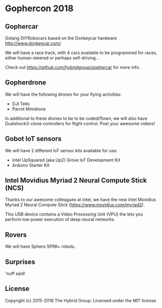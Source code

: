 # Gophercon 2018

## Gophercar

Golang DIYRobocars based on the Donkeycar hardware http://www.donkeycar.com/

We will have a race track, with 4 cars available to be programmed for races, either human-steered or perhaps self-driving...

Check out https://github.com/hybridgroup/gophercar for more info.

## Gopherdrone

We will have the following drones for your flying activities:

- DJI Tello
- Parrot Minidrone

In additional to these drones to be to be coded/flown, we will also have Dualshock3-clone controllers for flight control. Post your awesome videos!

## Gobot IoT sensors

We will have 2 different IoT sensor kits available for use:

- Intel UpSquared (aka Up2) Grove IoT Development Kit
- Arduino Starter Kit

## Intel Movidius Myriad 2 Neural Compute Stick (NCS)

Thanks to our awesome colleagues at Intel, we have the new Intel Movidius Myriad 2 Neural Compute Stick (https://www.movidius.com/myriad2). 

This USB device contains a Video Processing Unit (VPU) the lets you perform low power execution of deep neural networks.

## Rovers

We will have Sphero SPRK+ robots.

## Surprises

'nuff said!

## License

Copyright (c) 2015-2018 The Hybrid Group. Licensed under the MIT license.
